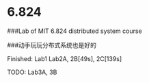 # 6.824

###Lab of MIT 6.824 distributed system course

###动手玩玩分布式系统也是好的

Finished: 
Lab1 
Lab2A, 2B[49s], 2C[139s]

TODO:
Lab3A, 3B 
